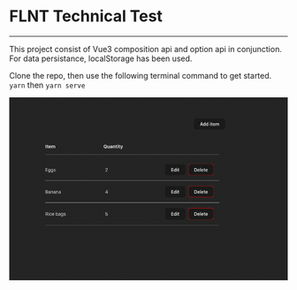 # FLNT Technical Test
***
This project consist of Vue3 composition api and option api in conjunction. For data persistance, localStorage has been used.

Clone the repo, then use the following terminal command to get started.
`yarn` then `yarn serve`

![img.png](img.png)